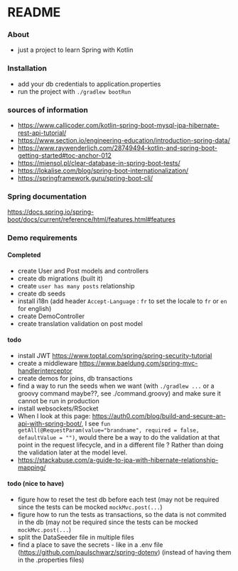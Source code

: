 # README


### About
- just a project to learn Spring with Kotlin

### Installation
- add your db credentials to application.properties
- run the project with `./gradlew bootRun`

### sources of information
- https://www.callicoder.com/kotlin-spring-boot-mysql-jpa-hibernate-rest-api-tutorial/
- https://www.section.io/engineering-education/introduction-spring-data/
- https://www.raywenderlich.com/28749494-kotlin-and-spring-boot-getting-started#toc-anchor-012
- https://miensol.pl/clear-database-in-spring-boot-tests/
- https://lokalise.com/blog/spring-boot-internationalization/
- https://springframework.guru/spring-boot-cli/

### Spring documentation
https://docs.spring.io/spring-boot/docs/current/reference/html/features.html#features

### Demo requirements
#### Completed
- create User and Post models and controllers
- create db migrations (built it)
- create `user has many posts` relationship
- create db seeds
- install i18n (add header `Accept-Language` : `fr` to set the locale to `fr` or `en` for english)
- create DemoController
- create translation validation on post model

#### todo
- install JWT https://www.toptal.com/spring/spring-security-tutorial
- create a middleware https://www.baeldung.com/spring-mvc-handlerinterceptor
- create demos for joins, db transactions
- find a way to run the seeds when we want (with `./gradlew ...` or a groovy command maybe??, see ./command.groovy) and make sure it cannot be run in production
- install websockets/RSocket
- When I look at this page: https://auth0.com/blog/build-and-secure-an-api-with-spring-boot/, I see 
  `fun getAll(@RequestParam(value="brandname", required = false, defaultValue = "")`, would there be a way to do the validation at that point in the request lifecycle, and in a different file ? Rather than doing the validation later at the model level. 
- https://stackabuse.com/a-guide-to-jpa-with-hibernate-relationship-mapping/

#### todo (nice to have)
- figure how to reset the test db before each test (may not be required since the tests can be mocked `mockMvc.post(...`)
- figure how to run the tests as transactions, so the data is not commited in the db (may not be required since the tests can be mocked `mockMvc.post(...`)
- split the DataSeeder file in multiple files  
- find a place to save the secrets - like in a .env file (https://github.com/paulschwarz/spring-dotenv) (instead of having them in the .properties files)


